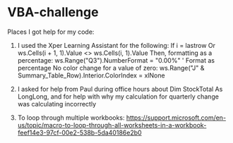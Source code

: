 # VBA-challenge
Places I got help for my code:
1.  I used the Xper Learning Assistant for the following:
   If i = lastrow Or ws.Cells(i + 1, 1).Value <> ws.Cells(i, 1).Value Then,
   formatting as a percentage:  ws.Range("Q3").NumberFormat = "0.00%" ' Format as percentage
   No color change for a value of zero: ws.Range("J" & Summary_Table_Row).Interior.ColorIndex = xlNone

2. I asked for help from Paul during office hours about Dim StockTotal As LongLong, and for help with why my calculation for quarterly change was calculating incorrectly

3. To loop through multiple workbooks:
https://support.microsoft.com/en-us/topic/macro-to-loop-through-all-worksheets-in-a-workbook-feef14e3-97cf-00e2-538b-5da40186e2b0
